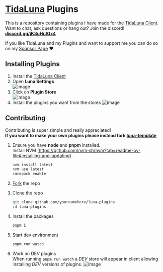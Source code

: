 # [TidaLuna](https://github.com/Inrixia/TidaLuna) Plugins

This is a repository containing plugins I have made for the [TidaLuna Client](https://github.com/Inrixia/TidaLuna).  
Want to chat, ask questions or hang out? Join the discord! **[discord.gg/jK3uHrJGx4](https://discord.gg/jK3uHrJGx4)**  

If you like TidaLuna and my Plugins and want to support me you can do so on my [Sponsor Page](https://github.com/sponsors/Inrixia) ❤️

## Installing Plugins

1. Install the [TidaLuna Client](https://github.com/Inrixia/TidaLuna)
2. Open **Luna Settings**  
![image](https://github.com/user-attachments/assets/5fbfdda5-5272-45ef-bb4f-e12eef919358)  
3. Click on **Plugin Store**  
![image](https://github.com/user-attachments/assets/86145ddd-90d4-4cc8-9abd-2a94393faf55)
4. Install the plugins you want from the stores
   ![image](https://github.com/user-attachments/assets/f9824d1f-6fb7-4c2b-b6fc-e904d6a6ad1b)

## Contributing
Contributing is super simple and really appreciated!  
**If you want to make your own plugins please instead fork [luna-template](https://github.com/Inrixia/luna-template)**  

1. Ensure you have **node** and **pnpm** installed.  
   Install NVM (https://github.com/nvm-sh/nvm?tab=readme-ov-file#installing-and-updating)
   ```bash
   nvm install latest
   nvm use latest
   corepack enable
   ```

2. [Fork](https://github.com/Inrixia/luna-plugins/fork) the repo

2. Clone the repo
   ```bash
   git clone github.com/yournamehere/luna-plugins
   cd luna-plugins
   ```

3. Install the packages
   ```bash
   pnpm i
   ```

4. Start dev environment
   ```bash
   pnpm run watch
   ```

5. Work on DEV plugins  
   When running `pnpm run watch` a *DEV* store will appear in client allowing installing *DEV* versions of plugins.
   ![image](https://github.com/user-attachments/assets/c159bf00-6feb-41c8-8884-3d9e63070c19)
